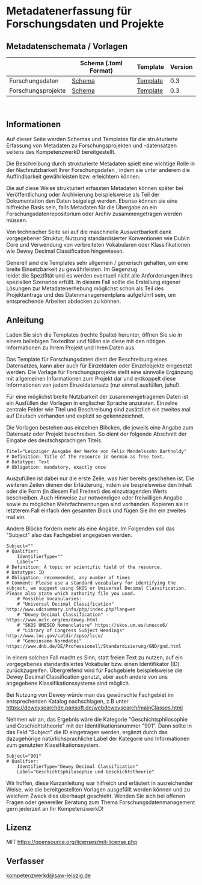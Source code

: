 # Metadatenerfassung für Forschungsdaten und Projekte

## Metadatenschemata / Vorlagen

|   |  Schema (.toml Format) | Template |  Version |
|---|---|---| --- |
| Forschungsdaten  |  [Schema](schemas/dcmi_dataset_pofile.toml) | [Template](templates/dcmi_dataset_pofile.txt)  |  0.3 |
| Forschungsprojekte  |  [Schema](schemas/project_metadata_schema.toml) | [Template](templates/project_metadata_schema.txt)  | 0.3 |
<br>

## Informationen

Auf dieser Seite werden Schemas und Templates für die strukturierte Erfassung von Metadaten zu Forschungsprojekten und -datensätzen seitens des KompetenzwerkD bereitgestellt.

Die Beschreibung durch strukturierte Metadaten spielt eine wichtige Rolle in der Nachnutzbarkeit Ihrer Forschungsdaten , indem sie unter anderem die Auffindbarkeit gewährleisten bzw. erleichtern können.

Die auf diese Weise strukturiert erfassten Metadaten können später bei Veröffentlichung oder Archivierung beispielsweise als Teil der Dokumentation den Daten beigelegt werden. Ebenso können sie eine hilfreiche Basis sein, falls Metadaten für die Übergabe an ein Forschungsdatenrepositorium oder Archiv zusammengetragen werden müssen.

Von technischer Seite sei auf die maschinelle Auswertbarkeit dank vorgegebener Struktur, Nutzung standardisierter Konventionen wie Dublin Core und Verwendung von verbreiteten Vokabularen oder Klassifikationen wie Dewey Decimal Classification hingewiesen.

Generell sind die Templates sehr allgemein / generisch gehalten, um eine breite Einsetzbarkeit zu gewährleisten. Im Gegenzug  
leidet die Spezifität und es werden eventuell nicht alle Anforderungen Ihres speziellen Szenarios erfüllt. In diesem Fall sollte die Erstellung eigener Lösungen zur Metadatenerhebung möglichst schon als Teil des Projektantrags und des Datenmanagementplans aufgeführt sein, um entsprechende Arbeiten abdecken zu können.

## Anleitung

Laden Sie sich die Templates (rechte Spalte) herunter, öffnen Sie sie in einem beliebigen Texteditor und füllen sie diese mit den nötigen Informationen zu Ihrem Projekt und Ihren Daten aus.

Das Template für Forschungsdaten dient der Beschreibung eines Datensatzes, kann aber auch für Einzeldaten oder Einzelobjekte eingesetzt werden. Die Vorlage für Forschungsprojekte stellt eine sinnvolle Ergänzung mit allgemeinen Informationen zum Projekt dar und entkoppelt diese Informationen von jedem Einzeldatensatz (nur einmal ausfüllen, juhu!).

Für eine möglichst breite Nutzbarkeit der zusammengetragenen Daten ist ein Ausfüllen der Vorlagen in englischer Sprache anzuraten. Einzelne zentrale Felder wie Titel und Beschreibung sind zusätzlich ein zweites mal auf Deutsch vorhanden und explizit so gekennzeichnet.

Die Vorlagen bestehen aus einzelnen Blöcken, die jeweils eine Angabe zum Datensatz oder Projekt beschreiben. So dient der folgende Abschnitt der Eingabe des deutschsprachigen Titels.

    Titel="Leipziger Ausgabe der Werke von Felix Mendelssohn Bartholdy"  
    # Definition: Title of the resource in German as free text.  
    # Datatype: Text  
    # Obligation: mandatory, exactly once  

Auszufüllen ist dabei nur die erste Zeile, was hier bereits geschehen ist. Die weiteren Zeilen dienen der Erläuterung, indem sie bespielsweise den Inhalt oder die Form (in diesem Fall Freitext) des einzutragenden Werts beschreiben. Auch Hinweise zur notwendigen oder freiwilligen Angabe sowie zu möglichen Mehrfachnennungen sind vorhanden. Kopieren sie in letzterem Fall einfach den gesamten Block und fügen Sie ihn ein zweites mal ein.

Andere Blöcke fordern mehr als eine Angabe. Im Folgenden soll das "Subject" also das Fachgebiet angegeben werden.

    Subject=""  
    # Qualifier:  
        IdentifierType=""  
        Label=""  
    # Definition: A topic or scientific field of the resource.  
    # Datatype: ID  
    # Obligation: recommended, any number of times  
    # Comment: Please use a standard vocabulary for identifying the subject, we suggest using SKOS or Universal Decimal Classification. Please also state which authority file you used.  
        # Possible Vocabularies:  
        # "Universal Decimal Classification" http://www.udcsummary.info/php/index.php?lang=en  
        # "Dewey Decimal Classification" - https://www.oclc.org/en/dewey.html  
        # "SKOS UNESCO Nomenclature" https://skos.um.es/unesco6/  
        # "Library of Congress Subject Headings" http://www.loc.gov/catdir/cpso/lcco/  
        # "Gemeinsame Normdatei" https://www.dnb.de/DE/Professionell/Standardisierung/GND/gnd.html  

In einem solchen Fall macht es Sinn, statt freien Text zu nutzen, auf ein vorgegebenes standardisiertes Vokabular bzw. einen Identifikator (ID) zurückzugreifen. Übergreifend wird für Fachgebiete beispielsweise die Dewey Decimal Classification genutzt, aber auch andere von uns angegebene Klassifikationssysteme sind möglich.

Bei Nutzung von Dewey würde man das gewünschte Fachgebiet im entsprechenden Katalog nachschlagen, z.B unter https://deweysearchde.pansoft.de/webdeweysearch/mainClasses.html

Nehmen wir an, das Ergebnis wäre die Kategorie "Geschichtsphilosophie und Geschichtstheorie" mit der Identifikationsnummer "901". Dann sollte in das Feld "Subject" die ID eingetragen werden, ergänzt durch das dazugehörige natürlichsprachliche Label der Kategorie und Informationen zum genutzten Klassifikationssystem.

    Subject="901"  
    # Qualifier:  
        IdentifierType="Dewey Decimal Classification"  
        Label="Geschichtsphilosophie und Geschichtstheorie"  

Wir hoffen, diese Kurzanleitung war hilfreich und erläutert in ausreichender Weise, wie die bereitgestellten Vorlagen ausgefüllt werden können und zu welchem Zweck dies überhaupt geschieht.
Wenden Sie sich bei offenen Fragen oder genereller Beratung zum Thema Forschungsdatenmanagement gern jederzeit an Ihr KompetenzwerkD!

## Lizenz
MIT https://opensource.org/licenses/mit-license.php

## Verfasser
[kompetenzwerkd@saw-leipzig.de](kompetenzwerkd@saw-leipzig.de)

